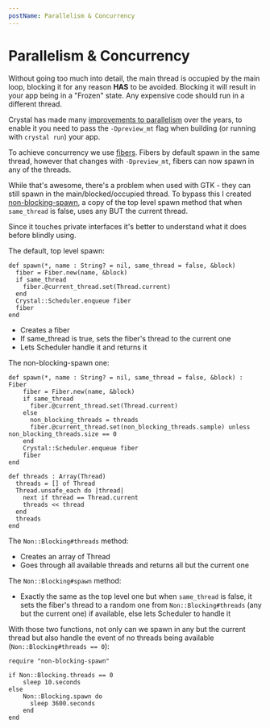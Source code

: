 ```yaml
---
postName: Parallelism & Concurrency
---
```


# Parallelism & Concurrency

Without going too much into detail, the main thread is occupied by the main loop, blocking it for any reason **HAS** to be avoided. Blocking it will result in your app being in a "Frozen" state. Any expensive code should run in a different thread.

Crystal has made many [improvements to parallelism](https://crystal-lang.org/2019/09/06/parallelism-in-crystal.html) over the years, to enable it you need to pass the `-Dpreview_mt` flag when building (or running with `crystal run`) your app.

To achieve concurrency we use [fibers](https://crystal-lang.org/reference/1.3/guides/concurrency.html). Fibers by default spawn in the same thread, however that changes with `-Dpreview_mt`, fibers can now spawn in any of the threads.

While that's awesome, there's a problem when used with GTK - they can still spawn in the main/blocked/occupied thread. To bypass this I created [non-blocking-spawn](https://github.com/GeopJr/non-blocking-spawn), a copy of the top level spawn method that when `same_thread` is false, uses any BUT the current thread.

Since it touches private interfaces it's better to understand what it does before blindly using.

The default, top level spawn:

```crystal
def spawn(*, name : String? = nil, same_thread = false, &block)
  fiber = Fiber.new(name, &block)
  if same_thread
    fiber.@current_thread.set(Thread.current)
  end
  Crystal::Scheduler.enqueue fiber
  fiber
end
```

- Creates a fiber
- If same_thread is true, sets the fiber's thread to the current one
- Lets Scheduler handle it and returns it

The non-blocking-spawn one:

```crystal
def spawn(*, name : String? = nil, same_thread = false, &block) : Fiber
    fiber = Fiber.new(name, &block)
    if same_thread
      fiber.@current_thread.set(Thread.current)
    else
      non_blocking_threads = threads
      fiber.@current_thread.set(non_blocking_threads.sample) unless non_blocking_threads.size == 0
    end
    Crystal::Scheduler.enqueue fiber
    fiber
end

def threads : Array(Thread)
  threads = [] of Thread
  Thread.unsafe_each do |thread|
    next if thread == Thread.current
    threads << thread
  end
  threads
end
```

The `Non::Blocking#threads` method:

- Creates an array of Thread
- Goes through all available threads and returns all but the current one

The `Non::Blocking#spawn` method:

- Exactly the same as the top level one but when `same_thread` is false, it sets the fiber's thread to a random one from `Non::Blocking#threads` (any but the current one) if available, else lets Scheduler to handle it

With those two functions, not only can we spawn in any but the current thread but also handle the event of no threads being available (`Non::Blocking#threads == 0`):

```crystal
require "non-blocking-spawn"

if Non::Blocking.threads == 0
    sleep 10.seconds
else
    Non::Blocking.spawn do
      sleep 3600.seconds
    end
end
```
